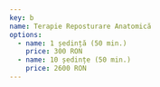 ```yaml
---
key: b
name: Terapie Reposturare Anatomică
options:
  - name: 1 ședință (50 min.)
    price: 300 RON
  - name: 10 ședințe (50 min.)
    price: 2600 RON
---
```

